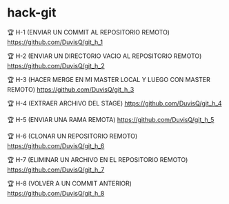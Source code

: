 # hack-git


🏆 H-1 (ENVIAR UN COMMIT AL REPOSITORIO REMOTO)
https://github.com/DuvisQ/git_h_1

🏆 H-2 (ENVIAR UN DIRECTORIO VACIO AL REPOSITORIO REMOTO)
https://github.com/DuvisQ/git_h_2

🏆 H-3 (HACER MERGE EN MI MASTER LOCAL Y LUEGO CON MASTER REMOTO)
https://github.com/DuvisQ/git_h_3

🏆 H-4 (EXTRAER ARCHIVO DEL STAGE)
https://github.com/DuvisQ/git_h_4

🏆 H-5 (ENVIAR UNA RAMA REMOTA)
https://github.com/DuvisQ/git_h_5

🏆 H-6 (CLONAR UN REPOSITORIO REMOTO)
https://github.com/DuvisQ/git_h_6

🏆 H-7 (ELIMINAR UN ARCHIVO EN EL REPOSITORIO REMOTO)
https://github.com/DuvisQ/git_h_7

🏆 H-8 (VOLVER A UN COMMIT ANTERIOR)
https://github.com/DuvisQ/git_h_8
